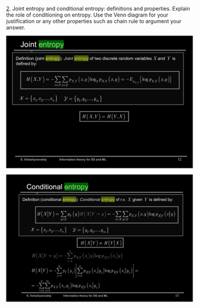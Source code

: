 [2](2). Joint entropy and conditional entropy: definitions and properties. Explain the role of conditioning on entropy. Use the Venn diagram for your justification or any other properties such as chain rule to argument your answer.

![joint_entropy](../images/joint_entropy.png)

![conditional_entropy](../images/conditional_entropy.png)
